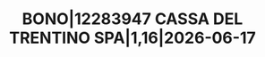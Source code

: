 ---
layout: asset
title: BONO|12283947 CASSA DEL TRENTINO SPA|1,16|2026-06-17
isin: XS1434556293
---